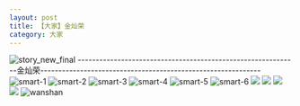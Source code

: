 ```yaml
---
layout: post
title: 【大家】金灿荣
category: 大家
---
```

![story_new_final](http://r8s97vm6g.hd-bkt.clouddn.com/img/story_new_final_0322.png)
-------------------------------------------------------------金灿荣-------------------------------------------------------------
![smart-1](http://r8s97vm6g.hd-bkt.clouddn.com/img/smart-1.png)
![smart-2](http://r8s97vm6g.hd-bkt.clouddn.com/img/smart-2.png)
![smart-3](http://r8s97vm6g.hd-bkt.clouddn.com/img/smart-3.png)
![smart-4](http://r8s97vm6g.hd-bkt.clouddn.com/img/smart-4.png)
![smart-5](http://r8s97vm6g.hd-bkt.clouddn.com/img/smart-5.png)
![smart-6](http://r8s97vm6g.hd-bkt.clouddn.com/img/smart-6.png)
![](http://r8s97vm6g.hd-bkt.clouddn.com/img/fragment-220322-2.png)
![](http://r8s97vm6g.hd-bkt.clouddn.com/img/fragment-220322-3.png)
![](http://r8s97vm6g.hd-bkt.clouddn.com/img/fragment-220322-4.png)
![](http://r8s97vm6g.hd-bkt.clouddn.com/img/fragment-220322-5.png)
![wanshan](http://r8s97vm6g.hd-bkt.clouddn.com/img/wanshan.png)





  




